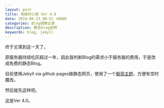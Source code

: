 ```yaml
---
layout: post
title: 穹妹的小窝 Ver 4.0
date: 2019-06-23 00:51 +0800
categories: Blog调教记录
description: 静态blog说明
keywords: blog, jekyll
---
```


终于沦落到这一天了。

原服务器持续吃灰超过一年，因此我判断Blog的需求小于服务器的费用，于是改成免费的静态Blog。

目前使用Jekyll via github pages做静态网页，使用了一个[极简主题](https://github.com/mzlogin/jekyll-theme-solid)，方便有空时魔改。

然后就先这样吧。

这是Ver 4.0。